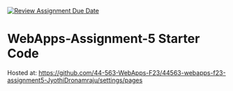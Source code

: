 [![Review Assignment Due Date](https://classroom.github.com/assets/deadline-readme-button-24ddc0f5d75046c5622901739e7c5dd533143b0c8e959d652212380cedb1ea36.svg)](https://classroom.github.com/a/7kKA03Up)
# WebApps-Assignment-5 Starter Code

Hosted at: https://github.com/44-563-WebApps-F23/44563-webapps-f23-assignment5-JyothiDronamraju/settings/pages
